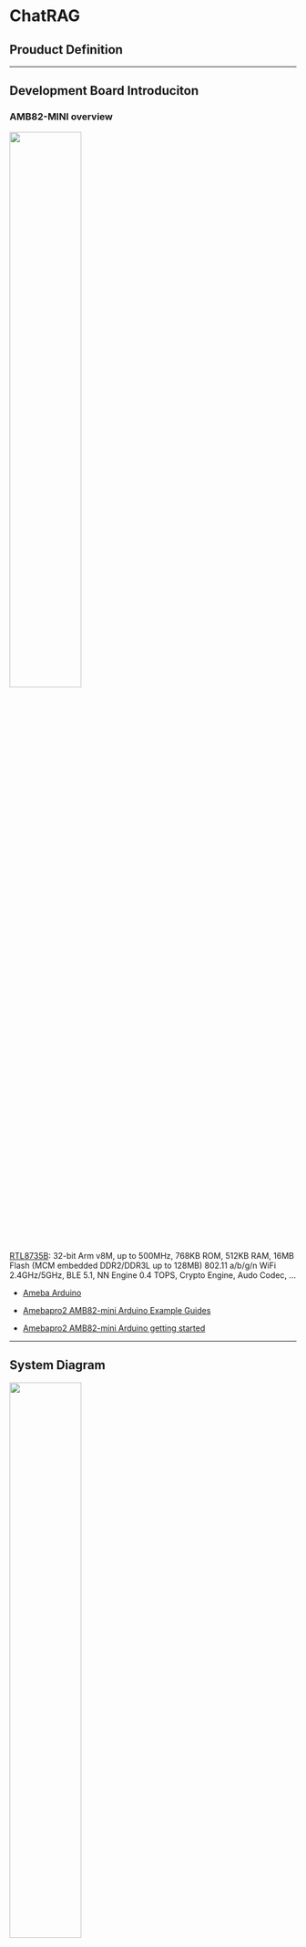 # ChatRAG

## Prouduct Definition


---
## Development Board Introduciton
### AMB82-MINI overview
<p><img width="50%" height="50%" src="https://www.amebaiot.com/wp-content/uploads/2023/03/amb82_mini.png"></p>

[RTL8735B](https://www.amebaiot.com/en/amebapro2/): 32-bit Arm v8M, up to 500MHz, 768KB ROM, 512KB RAM, 16MB Flash (MCM embedded DDR2/DDR3L up to 128MB) 802.11 a/b/g/n WiFi 2.4GHz/5GHz, BLE 5.1, NN Engine 0.4 TOPS, Crypto Engine, Audo Codec, …

* [Ameba Arduino](https://www.amebaiot.com/en/ameba-arduino-summary/)

* [Amebapro2 AMB82-mini Arduino Example Guides](https://www.amebaiot.com/en/amebapro2-amb82-mini-arduino-peripherals-examples)

* [Amebapro2 AMB82-mini Arduino getting started](https://www.amebaiot.com/en/amebapro2-amb82-mini-arduino-getting-started/)
---
## System Diagram
<p><img width="50%" height="50%" src="https://github.com/rkuo2000/portable-ChatGPT/blob/main/assets/Portable-ChatGPT_System_Diagram.png?raw=true"></p>

---
## Implementation
### Server:
model_name = "meta-llama/Meta-Llama-3-8B-Instruct"<br>
**Code:**[AmebaPro2_Whisper_LlamaIndex_RAG_server.py](https://github.com/xnwei/portable-ChatGPT/blob/main/AmebaPro2_Whisper_LlamaIndex_RAG_server.py)<br>
```
    # print(decoded_data)
    #Save the decoded data to an MP4 file
    with open("output.mp4", "wb") as f:
        f.write(decoded_data)
  
    # Whisper transcribe
    result = ASR.transcribe("output.mp4",fp16=False)
    header1 = "ASR: "
    result1 = result["text"]        
    print(header1+result1)
    
    # Query-Engine
    prompt = result["text"]
    response = query_engine.query(prompt)
    header2 = "LLaVA: "
    result2 = response.response
    print(header2+result2)
    return Response(header1+result1+"\n"+header2+result2)
```

### Client
**Code:**[RecordMP4_HTTP_Post_Audio_TFTLCD.ino](https://github.com/xnwei/portable-ChatGPT/blob/main/RecordMP4_HTTP_Post_Audio_TFTLCD.ino)



---
## Demo Video
https://youtube.com/shorts/CBXGBWKEMnU?feature=share

---
